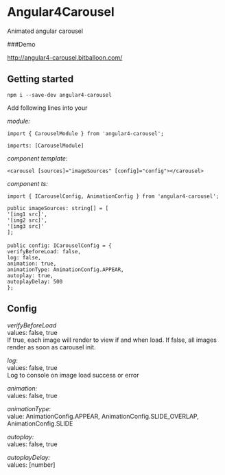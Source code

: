# Angular4Carousel

Animated angular carousel

###Demo

http://angular4-carousel.bitballoon.com/

## Getting started

`npm i --save-dev angular4-carousel`

Add following lines into your

_module:_

`import { CarouselModule } from 'angular4-carousel';`

`imports: [CarouselModule]`

_component template:_

`<carousel [sources]="imageSources" [config]="config"></carousel>`

_component ts:_

`import { ICarouselConfig, AnimationConfig } from 'angular4-carousel';`

`public imageSources: string[] = [ `<br/>
    `'[img1 src]',`<br/>
    `'[img2 src]',`<br/>
    `'[img3 src]'`<br/>
  `];`<br/>
  <br/>
  `public config: ICarouselConfig = {`<br/>
    `verifyBeforeLoad: false,`<br/>
    `log: false,`<br/>
    `animation: true,`<br/>
    `animationType: AnimationConfig.APPEAR,`<br/>
    `autoplay: true,`<br/>
    `autoplayDelay: 500`<br/>
  `};`

## Config

_verifyBeforeLoad_ <br/>
values: false, true <br/>
If true, each image will render to view if and when load.
If false, all images render as soon as carousel init.

_log_: <br/>
values: false, true <br/>
Log to console on image load success or error

_animation:_ <br/>
values: false, true <br/>


_animationType_: <br/>
value: AnimationConfig.APPEAR, AnimationConfig.SLIDE_OVERLAP, AnimationConfig.SLIDE

_autoplay:_<br/>
values: false, true

_autoplayDelay:_ <br/>
values: [number]



